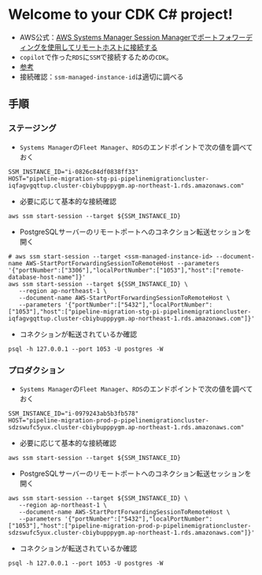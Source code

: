 # Welcome to your CDK C# project!

- AWS公式：[AWS Systems Manager Session Managerでポートフォワーディングを使用してリモートホストに接続する](https://aws.amazon.com/jp/blogs/news/use-port-forwarding-in-aws-systems-manager-session-manager-to-connect-to-remote-hosts-jp/)
- `copilot`で作った`RDS`に`SSM`で接続するための`CDK`。
- [参考](https://aws.amazon.com/jp/blogs/news/use-port-forwarding-in-aws-systems-manager-session-manager-to-connect-to-remote-hosts-jp/)
- 接続確認：`ssm-managed-instance-id`は適切に調べる

## 手順

### ステージング

- `Systems Manager`の`Fleet Manager`、`RDS`のエンドポイントで次の値を調べておく

```shell
SSM_INSTANCE_ID="i-0826c84df0838ff33"
HOST="pipeline-migration-stg-pi-pipelinemigrationcluster-iqfagvgqttup.cluster-cbiybupppygm.ap-northeast-1.rds.amazonaws.com"
```

- 必要に応じて基本的な接続確認

```shell
aws ssm start-session --target ${SSM_INSTANCE_ID}
```

- PostgreSQLサーバーのリモートポートへのコネクション転送セッションを開く

```shell
# aws ssm start-session --target <ssm-managed-instance-id> --document-name AWS-StartPortForwardingSessionToRemoteHost --parameters '{"portNumber":["3306"],"localPortNumber":["1053"],"host":["remote-database-host-name"]}'
aws ssm start-session --target ${SSM_INSTANCE_ID} \
   --region ap-northeast-1 \
   --document-name AWS-StartPortForwardingSessionToRemoteHost \
   --parameters '{"portNumber":["5432"],"localPortNumber":["1053"],"host":["pipeline-migration-stg-pi-pipelinemigrationcluster-iqfagvgqttup.cluster-cbiybupppygm.ap-northeast-1.rds.amazonaws.com"]}'
````

- コネクションが転送されているか確認

```shell
psql -h 127.0.0.1 --port 1053 -U postgres -W
```

### プロダクション

- `Systems Manager`の`Fleet Manager`、`RDS`のエンドポイントで次の値を調べておく

```shell
SSM_INSTANCE_ID="i-0979243ab5b3fb578"
HOST="pipeline-migration-prod-p-pipelinemigrationcluster-sdzswufc5yux.cluster-cbiybupppygm.ap-northeast-1.rds.amazonaws.com"
```

- 必要に応じて基本的な接続確認

```shell
aws ssm start-session --target ${SSM_INSTANCE_ID}
```

- PostgreSQLサーバーのリモートポートへのコネクション転送セッションを開く

```shell
aws ssm start-session --target ${SSM_INSTANCE_ID} \
   --region ap-northeast-1 \
   --document-name AWS-StartPortForwardingSessionToRemoteHost \
   --parameters '{"portNumber":["5432"],"localPortNumber":["1053"],"host":["pipeline-migration-prod-p-pipelinemigrationcluster-sdzswufc5yux.cluster-cbiybupppygm.ap-northeast-1.rds.amazonaws.com"]}'
````

- コネクションが転送されているか確認

```shell
psql -h 127.0.0.1 --port 1053 -U postgres -W
```
